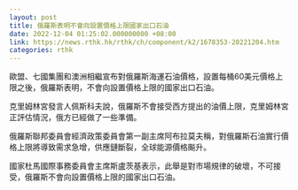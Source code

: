```yaml
---
layout: post
title: 俄羅斯表明不會向設置價格上限國家出口石油
date: 2022-12-04 01:25:02.000000000 +08:00
link: https://news.rthk.hk/rthk/ch/component/k2/1678353-20221204.htm
categories: rthk
---
```


歐盟、七國集團和澳洲相繼宣布對俄羅斯海運石油價格，設置每桶60美元價格上限之後，俄羅斯表明，不會向設置價格上限的國家出口石油。

克里姆林宮發言人佩斯科夫說，俄羅斯不會接受西方提出的油價上限，克里姆林宮正評估情況，俄方已經做了一些準備。

俄羅斯聯邦委員會經濟政策委員會第一副主席阿布拉莫夫稱，對俄羅斯石油實行價格上限將導致需求急增，供應鏈斷裂，全球能源價格飈升。

國家杜馬國際事務委員會主席斯盧茨基表示，此舉是對市場規律的破壞，不可接受，俄羅斯不會向設置價格上限的國家出口石油。
